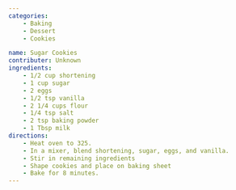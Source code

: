 ```yaml
---
categories: 
    - Baking
    - Dessert
    - Cookies

name: Sugar Cookies
contributer: Unknown
ingredients:
    - 1/2 cup shortening
    - 1 cup sugar
    - 2 eggs
    - 1/2 tsp vanilla
    - 2 1/4 cups flour
    - 1/4 tsp salt
    - 2 tsp baking powder
    - 1 Tbsp milk
directions:
    - Heat oven to 325.
    - In a mixer, blend shortening, sugar, eggs, and vanilla.
    - Stir in remaining ingredients
    - Shape cookies and place on baking sheet
    - Bake for 8 minutes.
---
```


